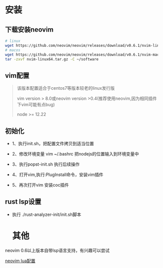# 安装

## 下载安装neovim

```bash
# linux
wget https://github.com/neovim/neovim/releases/download/v0.6.1/nvim-linux64.tar.gz
# macos
wget https://github.com/neovim/neovim/releases/download/v0.6.1/nvim-macos.tar.gz
tar -zxvf nvim-linux64.tar.gz -C ~/software
```

## vim配置

> 该版本配置适合于centos7等版本较老的linux发行版
> 
> vim version > 8.0或neovim version >0.4(推荐使用neovim,因为相同插件下vim可能有点bug)
> 
> node >= 12.22

## 初始化

+ 1、执行init.sh，把配置文件拷贝到适当位置

+ 2、修改环境变量 vim ~/.bashrc 把nodejs的位置输入到环境变量中

+ 3、执行popst-init.sh 执行后续操作

+ 4、打开vim,执行:PlugInstall命令，安装vim插件

+ 5、再次打开vim 安装coc插件

## rust lsp设置

+ 执行 ./rust-analyzer-init/init.sh脚本
  
  # 其他

neovim 0.6以上版本自带lsp语言支持，有兴趣可以尝试

[neovim lua配置](https://github.com/zjtomoon/lua-neovim.git)


